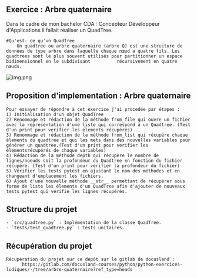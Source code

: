 ## Exercice : Arbre quaternaire
Dans le cadre de mon bachelor CDA : Concepteur Développeur d'Applications il fallait réaliser un QuadTree.

    #Qu'est- ce qu'un QuadTree
        Un quadtree ou arbre quaternaire (arbre Q) est une structure de données de type arbre dans laquelle chaque nœud a quatre fils. Les quadtrees sont le plus souvent utilisés pour partitionner un espace bidimensionnel en le subdivisant          récursivement en quatre nœuds. 
![img.png](files/quadtree.png)

## Proposition d'implementation : Arbre quaternaire
    Pour essayer de répondre à cet exercice j'ai procedée par étapes :
    1) Initialisation d'un objet QuadTree
    2) Renommage et rédaction de la méthode from_file qui ouvre un fichier avec la representation d'une liste qui correspond à un Quadtree. (Test d'un print pour verifier les élements récupérés)
    3) Renommage et rédaction de la méthode from_list qui récupére chaque élements du quadtree et qui les mets dans des nouvelles variables pour générer un quadtree.(Test d'un print pour verifier les élementsrécupérés de chaque variables)
    4) Rédaction de la méthode depth qui récupère le nombre de lignes/noeuds soit la profondeur du Quadtree en fonction du fichier récupéré. (Test d'un print pour verifier la profondeur du fichier)
    5) Vérifier les tests pytest en ajustant le nom des méthodes et en changeant d'emplacement les fichiers.
    6) Ajout d'une nouvelle méthode __str__ permettant de récupérer sous forme de liste les élements d'un QuadTree afin d'ajouter de nouveaux tests pytest qui vérifie les lignes récupérés.
    
## Structure du projet
    - `src/quadtree.py` : Implémentation de la classe QuadTree.
    - `tests/test_quadtree.py` : Tests unitaires.

## Récupération du projet
    Récupération du projet sur ce depôt sur le gitlab de docusland :
          https://gitlab.com/docusland-courses/python/python-exercices-ludiques/-/tree/arbre-quaternaire?ref_type=heads
    



